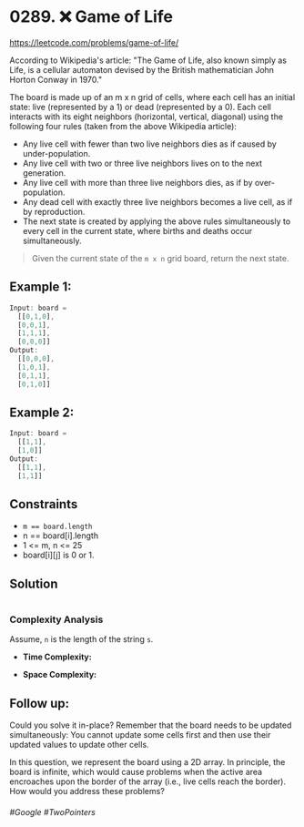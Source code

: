 # 0289. ❌ Game of Life
https://leetcode.com/problems/game-of-life/

According to Wikipedia's article: "The Game of Life, also known simply as Life, is a cellular automaton devised by the British mathematician John Horton Conway in 1970."

The board is made up of an m x n grid of cells, where each cell has an initial state: live (represented by a 1) or dead (represented by a 0). Each cell interacts with its eight neighbors (horizontal, vertical, diagonal) using the following four rules (taken from the above Wikipedia article):

- Any live cell with fewer than two live neighbors dies as if caused by under-population.
- Any live cell with two or three live neighbors lives on to the next generation.
- Any live cell with more than three live neighbors dies, as if by over-population.
- Any dead cell with exactly three live neighbors becomes a live cell, as if by reproduction.
- The next state is created by applying the above rules simultaneously to every cell in the current state, where births and deaths occur simultaneously. 

> Given the current state of the `m x n` grid board, return the next state.


## Example 1:
```js
Input: board = 
  [[0,1,0],
  [0,0,1],
  [1,1,1],
  [0,0,0]]
Output: 
  [[0,0,0],
  [1,0,1],
  [0,1,1],
  [0,1,0]]
```
## Example 2:
```js
Input: board = 
  [[1,1],
  [1,0]]
Output: 
  [[1,1],
  [1,1]]
```


## Constraints
- `m == board.length`
- n == board[i].length
- 1 <= m, n <= 25
- board[i][j] is 0 or 1.
## Solution 



```js

```
### Complexity Analysis

Assume, `n` is the length of the string `s`.
- <b>Time Complexity:</b> 

- <b>Space Complexity:</b> 

## Follow up:

Could you solve it in-place? Remember that the board needs to be updated simultaneously: You cannot update some cells first and then use their updated values to update other cells.

In this question, we represent the board using a 2D array. In principle, the board is infinite, which would cause problems when the active area encroaches upon the border of the array (i.e., live cells reach the border). How would you address these problems?

###### #Google #TwoPointers
